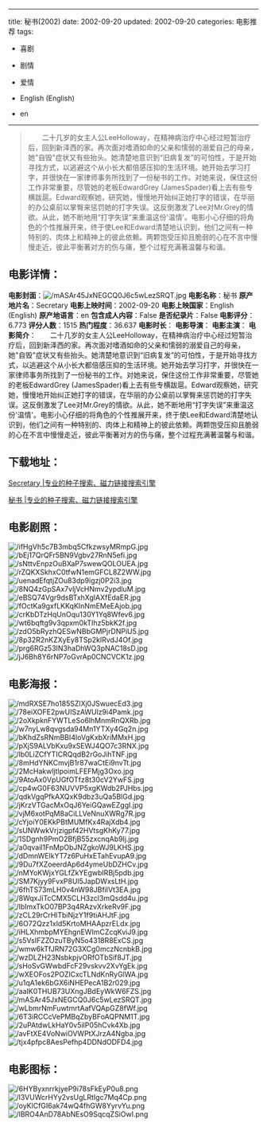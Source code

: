 
---
title: 秘书(2002)
date: 2002-09-20
updated: 2002-09-20
categories: 电影推荐
tags:
- 喜剧
- 剧情
- 爱情

- English (English)
- en
---


> 　　二十几岁的女主人公LeeHolloway，在精神病治疗中心经过短暂治疗后，回到新泽西的家。再次面对嗜酒如命的父亲和懦弱的溺爱自己的母亲，她"自毁"症状又有些抬头。她清楚地意识到“旧病复发”的可怕性，于是开始寻找方式，以逃避这个从小长大都倍感压抑的生活环境。她开始去学习打字，并很快在一家律师事务所找到了一份秘书的工作。对她来说，保住这份工作非常重要，尽管她的老板EdwardGrey (JamesSpader)看上去有些专横跋扈。Edward观察她，研究她，慢慢地开始纠正她打字的错误，在华丽的办公桌前以掌臀来惩罚她的打字失误。这反倒激发了Lee对Mr.Grey的情欲。从此，她不断地用“打字失误”来重温这份'温情'。电影小心仔细的将角色的个性推展开来，终于使Lee和Edward清楚地认识到，他们之间有一种特别的、肉体上和精神上的彼此依赖。两颗饱受压抑且脆弱的心在不言中慢慢走近，彼此平衡著对方的伤与痛，整个过程充满著温馨与和谐。

## **电影详情**：

**电影封面**：<img src="https://image.tmdb.org/t/p/w200/mASAr45JxNEGCQ0J6c5wLezSRQT.jpg" alt="/mASAr45JxNEGCQ0J6c5wLezSRQT.jpg" title="/mASAr45JxNEGCQ0J6c5wLezSRQT.jpg">
**电影名称**：秘书
**原产地片名**：Secretary
**电影上映时间**：2002-09-20
**电影上映国家**：English (English)
**原产地语言**：en
**包含成人内容**：False
**是否纪录片**：False
**电影评分**：6.773
**评分人数**：1515
**热门程度**：36.637
**电影时长**：
**电影导演**：
**电影主演**：
**电影简介**：　　二十几岁的女主人公LeeHolloway，在精神病治疗中心经过短暂治疗后，回到新泽西的家。再次面对嗜酒如命的父亲和懦弱的溺爱自己的母亲，她"自毁"症状又有些抬头。她清楚地意识到“旧病复发”的可怕性，于是开始寻找方式，以逃避这个从小长大都倍感压抑的生活环境。她开始去学习打字，并很快在一家律师事务所找到了一份秘书的工作。对她来说，保住这份工作非常重要，尽管她的老板EdwardGrey (JamesSpader)看上去有些专横跋扈。Edward观察她，研究她，慢慢地开始纠正她打字的错误，在华丽的办公桌前以掌臀来惩罚她的打字失误。这反倒激发了Lee对Mr.Grey的情欲。从此，她不断地用“打字失误”来重温这份'温情'。电影小心仔细的将角色的个性推展开来，终于使Lee和Edward清楚地认识到，他们之间有一种特别的、肉体上和精神上的彼此依赖。两颗饱受压抑且脆弱的心在不言中慢慢走近，彼此平衡著对方的伤与痛，整个过程充满著温馨与和谐。

## **下载地址**：
[Secretary |专业的种子搜索、磁力链接搜索引擎](https://movie.amd794.com:2083/?search=Secretary&ordering=&mode=match_phrase&page_size=10&page=1)

[秘书 |专业的种子搜索、磁力链接搜索引擎](https://movie.amd794.com:2083/?search=%E7%A7%98%E4%B9%A6&ordering=&mode=match_phrase&page_size=10&page=1)
 

## **电影剧照**：
<img src="https://image.tmdb.org/t/p/original/ifHgVh5c7B3mbq5CfkzwsyMRmpG.jpg" alt="/ifHgVh5c7B3mbq5CfkzwsyMRmpG.jpg" title="/ifHgVh5c7B3mbq5CfkzwsyMRmpG.jpg"><img src="https://image.tmdb.org/t/p/original/bEj17QrQFr5BN9Vgbv27RnN5efi.jpg" alt="/bEj17QrQFr5BN9Vgbv27RnN5efi.jpg" title="/bEj17QrQFr5BN9Vgbv27RnN5efi.jpg"><img src="https://image.tmdb.org/t/p/original/sNttvEnpzOuBXaP7swewQOLOUEA.jpg" alt="/sNttvEnpzOuBXaP7swewQOLOUEA.jpg" title="/sNttvEnpzOuBXaP7swewQOLOUEA.jpg"><img src="https://image.tmdb.org/t/p/original/rZQKXSkhxC0tfwN1emGFCL8Z2WW.jpg" alt="/rZQKXSkhxC0tfwN1emGFCL8Z2WW.jpg" title="/rZQKXSkhxC0tfwN1emGFCL8Z2WW.jpg"><img src="https://image.tmdb.org/t/p/original/uenadEfqtjZOu83dp9igzj0P2i3.jpg" alt="/uenadEfqtjZOu83dp9igzj0P2i3.jpg" title="/uenadEfqtjZOu83dp9igzj0P2i3.jpg"><img src="https://image.tmdb.org/t/p/original/8NQ4zGpSAx7vljVcHNmv2ypdluM.jpg" alt="/8NQ4zGpSAx7vljVcHNmv2ypdluM.jpg" title="/8NQ4zGpSAx7vljVcHNmv2ypdluM.jpg"><img src="https://image.tmdb.org/t/p/original/eBSQ74Vgr9dsBTxhXglAXfEdaER.jpg" alt="/eBSQ74Vgr9dsBTxhXglAXfEdaER.jpg" title="/eBSQ74Vgr9dsBTxhXglAXfEdaER.jpg"><img src="https://image.tmdb.org/t/p/original/fOctKa9gxfLKKqKInNmEMeEAjob.jpg" alt="/fOctKa9gxfLKKqKInNmEMeEAjob.jpg" title="/fOctKa9gxfLKKqKInNmEMeEAjob.jpg"><img src="https://image.tmdb.org/t/p/original/crKbDTzHqUnOqu130Y1Yq8Wfev6.jpg" alt="/crKbDTzHqUnOqu130Y1Yq8Wfev6.jpg" title="/crKbDTzHqUnOqu130Y1Yq8Wfev6.jpg"><img src="https://image.tmdb.org/t/p/original/wt6bqftg9v3qpxm0kTIhz5bkK2f.jpg" alt="/wt6bqftg9v3qpxm0kTIhz5bkK2f.jpg" title="/wt6bqftg9v3qpxm0kTIhz5bkK2f.jpg"><img src="https://image.tmdb.org/t/p/original/zdO5bRyzhQESwNBbGMPjrDNPiU5.jpg" alt="/zdO5bRyzhQESwNBbGMPjrDNPiU5.jpg" title="/zdO5bRyzhQESwNBbGMPjrDNPiU5.jpg"><img src="https://image.tmdb.org/t/p/original/8p32R2nKZXyEy8TSp2klRvdJ4Of.jpg" alt="/8p32R2nKZXyEy8TSp2klRvdJ4Of.jpg" title="/8p32R2nKZXyEy8TSp2klRvdJ4Of.jpg"><img src="https://image.tmdb.org/t/p/original/prg6RGz53IN3haDhWQ3pNAC18sD.jpg" alt="/prg6RGz53IN3haDhWQ3pNAC18sD.jpg" title="/prg6RGz53IN3haDhWQ3pNAC18sD.jpg"><img src="https://image.tmdb.org/t/p/original/jJ6Bh8Y6rNP7oGvrAp0CNCVCK1z.jpg" alt="/jJ6Bh8Y6rNP7oGvrAp0CNCVCK1z.jpg" title="/jJ6Bh8Y6rNP7oGvrAp0CNCVCK1z.jpg">

## **电影海报**：
<img src="https://image.tmdb.org/t/p/original/mdRXSE7ho185SZlXj0JSwuecEd3.jpg" alt="/mdRXSE7ho185SZlXj0JSwuecEd3.jpg" title="/mdRXSE7ho185SZlXj0JSwuecEd3.jpg"><img src="https://image.tmdb.org/t/p/original/78eiXOFE2pwUISzAWUlz9i4Pamk.jpg" alt="/78eiXOFE2pwUISzAWUlz9i4Pamk.jpg" title="/78eiXOFE2pwUISzAWUlz9i4Pamk.jpg"><img src="https://image.tmdb.org/t/p/original/2oXkpknFYWTLeSo6lhMnmRnQXRb.jpg" alt="/2oXkpknFYWTLeSo6lhMnmRnQXRb.jpg" title="/2oXkpknFYWTLeSo6lhMnmRnQXRb.jpg"><img src="https://image.tmdb.org/t/p/original/w7nyLw8qvgsda94Mn1YTXy4Gq2n.jpg" alt="/w7nyLw8qvgsda94Mn1YTXy4Gq2n.jpg" title="/w7nyLw8qvgsda94Mn1YTXy4Gq2n.jpg"><img src="https://image.tmdb.org/t/p/original/bKhdZsRNmBBI4IoVgKxbXriMMxH.jpg" alt="/bKhdZsRNmBBI4IoVgKxbXriMMxH.jpg" title="/bKhdZsRNmBBI4IoVgKxbXriMMxH.jpg"><img src="https://image.tmdb.org/t/p/original/pXjS9ALVbKxu9xSEWJ4QO7c3RNX.jpg" alt="/pXjS9ALVbKxu9xSEWJ4QO7c3RNX.jpg" title="/pXjS9ALVbKxu9xSEWJ4QO7c3RNX.jpg"><img src="https://image.tmdb.org/t/p/original/lb0LiZCfYTICRQqdB2rGoJihTNF.jpg" alt="/lb0LiZCfYTICRQqdB2rGoJihTNF.jpg" title="/lb0LiZCfYTICRQqdB2rGoJihTNF.jpg"><img src="https://image.tmdb.org/t/p/original/8mHdYNKCmvjB1r87waCtEi9nvTt.jpg" alt="/8mHdYNKCmvjB1r87waCtEi9nvTt.jpg" title="/8mHdYNKCmvjB1r87waCtEi9nvTt.jpg"><img src="https://image.tmdb.org/t/p/original/2McHakwljtlpoimLFEFMjg3Oxo.jpg" alt="/2McHakwljtlpoimLFEFMjg3Oxo.jpg" title="/2McHakwljtlpoimLFEFMjg3Oxo.jpg"><img src="https://image.tmdb.org/t/p/original/9AtoAx0VpUGfOTfz8t30cV2YwFS.jpg" alt="/9AtoAx0VpUGfOTfz8t30cV2YwFS.jpg" title="/9AtoAx0VpUGfOTfz8t30cV2YwFS.jpg"><img src="https://image.tmdb.org/t/p/original/cp4wG0F63NUVVP5xgKWdb2PJHbs.jpg" alt="/cp4wG0F63NUVVP5xgKWdb2PJHbs.jpg" title="/cp4wG0F63NUVVP5xgKWdb2PJHbs.jpg"><img src="https://image.tmdb.org/t/p/original/qdkVgqPfkAXQxK9dbz3uQa5BlGd.jpg" alt="/qdkVgqPfkAXQxK9dbz3uQa5BlGd.jpg" title="/qdkVgqPfkAXQxK9dbz3uQa5BlGd.jpg"><img src="https://image.tmdb.org/t/p/original/jKrzVTGacMxOqJ6YeiGQawEZggI.jpg" alt="/jKrzVTGacMxOqJ6YeiGQawEZggI.jpg" title="/jKrzVTGacMxOqJ6YeiGQawEZggI.jpg"><img src="https://image.tmdb.org/t/p/original/vjM6xotPqM8aCiLLVeNnuXWRg7R.jpg" alt="/vjM6xotPqM8aCiLLVeNnuXWRg7R.jpg" title="/vjM6xotPqM8aCiLLVeNnuXWRg7R.jpg"><img src="https://image.tmdb.org/t/p/original/cYjoiY0EKkPBtMUMfKx4RajXdb4.jpg" alt="/cYjoiY0EKkPBtMUMfKx4RajXdb4.jpg" title="/cYjoiY0EKkPBtMUMfKx4RajXdb4.jpg"><img src="https://image.tmdb.org/t/p/original/sUNWwkVrjzigpf42HVtsgKhKy77.jpg" alt="/sUNWwkVrjzigpf42HVtsgKhKy77.jpg" title="/sUNWwkVrjzigpf42HVtsgKhKy77.jpg"><img src="https://image.tmdb.org/t/p/original/1SDgnh9PmO2BfjB55zxcnqAb9Ij.jpg" alt="/1SDgnh9PmO2BfjB55zxcnqAb9Ij.jpg" title="/1SDgnh9PmO2BfjB55zxcnqAb9Ij.jpg"><img src="https://image.tmdb.org/t/p/original/a0qvail1FnMpObJNZgkoWJ9LKHS.jpg" alt="/a0qvail1FnMpObJNZgkoWJ9LKHS.jpg" title="/a0qvail1FnMpObJNZgkoWJ9LKHS.jpg"><img src="https://image.tmdb.org/t/p/original/dDmnWElkYT7z6PuHxETahEvupA9.jpg" alt="/dDmnWElkYT7z6PuHxETahEvupA9.jpg" title="/dDmnWElkYT7z6PuHxETahEvupA9.jpg"><img src="https://image.tmdb.org/t/p/original/9Du7fXZoeerdAp6d4ymeUbDZHCv.jpg" alt="/9Du7fXZoeerdAp6d4ymeUbDZHCv.jpg" title="/9Du7fXZoeerdAp6d4ymeUbDZHCv.jpg"><img src="https://image.tmdb.org/t/p/original/nMYoKWjxYGLfZkYEgwbIRBj5pdb.jpg" alt="/nMYoKWjxYGLfZkYEgwbIRBj5pdb.jpg" title="/nMYoKWjxYGLfZkYEgwbIRBj5pdb.jpg"><img src="https://image.tmdb.org/t/p/original/SM7Kjyy9FvxP8Ul5JapDWxsLtH.jpg" alt="/SM7Kjyy9FvxP8Ul5JapDWxsLtH.jpg" title="/SM7Kjyy9FvxP8Ul5JapDWxsLtH.jpg"><img src="https://image.tmdb.org/t/p/original/6fhTS73mLH0v4nW98JBfilVt3EA.jpg" alt="/6fhTS73mLH0v4nW98JBfilVt3EA.jpg" title="/6fhTS73mLH0v4nW98JBfilVt3EA.jpg"><img src="https://image.tmdb.org/t/p/original/8WqxJiTcCMX5CLH3zcl3mQsdd4u.jpg" alt="/8WqxJiTcCMX5CLH3zcl3mQsdd4u.jpg" title="/8WqxJiTcCMX5CLH3zcl3mQsdd4u.jpg"><img src="https://image.tmdb.org/t/p/original/lbImxTkO07BP3q4RAzvXrkeRv9F.jpg" alt="/lbImxTkO07BP3q4RAzvXrkeRv9F.jpg" title="/lbImxTkO07BP3q4RAzvXrkeRv9F.jpg"><img src="https://image.tmdb.org/t/p/original/zCL29rCrHlTbiNjzY1f9tiAHJtF.jpg" alt="/zCL29rCrHlTbiNjzY1f9tiAHJtF.jpg" title="/zCL29rCrHlTbiNjzY1f9tiAHJtF.jpg"><img src="https://image.tmdb.org/t/p/original/6O72Qzz1xld5KrtoMHAApzrELdx.jpg" alt="/6O72Qzz1xld5KrtoMHAApzrELdx.jpg" title="/6O72Qzz1xld5KrtoMHAApzrELdx.jpg"><img src="https://image.tmdb.org/t/p/original/iHLXhmbpMYEhgnEWImCZcqKviJ9.jpg" alt="/iHLXhmbpMYEhgnEWImCZcqKviJ9.jpg" title="/iHLXhmbpMYEhgnEWImCZcqKviJ9.jpg"><img src="https://image.tmdb.org/t/p/original/s5VsIFZZOzuTByN5o4318R8ExCS.jpg" alt="/s5VsIFZZOzuTByN5o4318R8ExCS.jpg" title="/s5VsIFZZOzuTByN5o4318R8ExCS.jpg"><img src="https://image.tmdb.org/t/p/original/wmw6kTfJRN72G3XCg0mczNcnbkB.jpg" alt="/wmw6kTfJRN72G3XCg0mczNcnbkB.jpg" title="/wmw6kTfJRN72G3XCg0mczNcnbkB.jpg"><img src="https://image.tmdb.org/t/p/original/wzDLZH23NsbkpjvORfOTbSif8JT.jpg" alt="/wzDLZH23NsbkpjvORfOTbSif8JT.jpg" title="/wzDLZH23NsbkpjvORfOTbSif8JT.jpg"><img src="https://image.tmdb.org/t/p/original/sHoSvGWwbdFcF29vskvv2XvYgEk.jpg" alt="/sHoSvGWwbdFcF29vskvv2XvYgEk.jpg" title="/sHoSvGWwbdFcF29vskvv2XvYgEk.jpg"><img src="https://image.tmdb.org/t/p/original/wXEOFos2POZlCxcTLNdKnRyGlWA.jpg" alt="/wXEOFos2POZlCxcTLNdKnRyGlWA.jpg" title="/wXEOFos2POZlCxcTLNdKnRyGlWA.jpg"><img src="https://image.tmdb.org/t/p/original/u1qA1ek6bGX6iNHEPecA1B2r029.jpg" alt="/u1qA1ek6bGX6iNHEPecA1B2r029.jpg" title="/u1qA1ek6bGX6iNHEPecA1B2r029.jpg"><img src="https://image.tmdb.org/t/p/original/aaIK0THUB73UXngJBdEyWkW6FZS.jpg" alt="/aaIK0THUB73UXngJBdEyWkW6FZS.jpg" title="/aaIK0THUB73UXngJBdEyWkW6FZS.jpg"><img src="https://image.tmdb.org/t/p/original/mASAr45JxNEGCQ0J6c5wLezSRQT.jpg" alt="/mASAr45JxNEGCQ0J6c5wLezSRQT.jpg" title="/mASAr45JxNEGCQ0J6c5wLezSRQT.jpg"><img src="https://image.tmdb.org/t/p/original/wLbmrNmFuwtmrtAafVQApGZ8fWf.jpg" alt="/wLbmrNmFuwtmrtAafVQApGZ8fWf.jpg" title="/wLbmrNmFuwtmrtAafVQApGZ8fWf.jpg"><img src="https://image.tmdb.org/t/p/original/6T3iRCCcVePMBqZbyBFoAQPNM1T.jpg" alt="/6T3iRCCcVePMBqZbyBFoAQPNM1T.jpg" title="/6T3iRCCcVePMBqZbyBFoAQPNM1T.jpg"><img src="https://image.tmdb.org/t/p/original/2uPAtdwLkHaY0v5iIP05hCvk4Xb.jpg" alt="/2uPAtdwLkHaY0v5iIP05hCvk4Xb.jpg" title="/2uPAtdwLkHaY0v5iIP05hCvk4Xb.jpg"><img src="https://image.tmdb.org/t/p/original/avFtXE4VoNwiOVWPtXJrzA4Ngba.jpg" alt="/avFtXE4VoNwiOVWPtXJrzA4Ngba.jpg" title="/avFtXE4VoNwiOVWPtXJrzA4Ngba.jpg"><img src="https://image.tmdb.org/t/p/original/tjx4pfpc8AesPefhp4DDNdODFD4.jpg" alt="/tjx4pfpc8AesPefhp4DDNdODFD4.jpg" title="/tjx4pfpc8AesPefhp4DDNdODFD4.jpg">

## **电影图标**：
<img src="https://image.tmdb.org/t/p/original/6HYByxnrrkjyeP9i78sFkEyP0u8.png" alt="/6HYByxnrrkjyeP9i78sFkEyP0u8.png" title="/6HYByxnrrkjyeP9i78sFkEyP0u8.png"><img src="https://image.tmdb.org/t/p/original/l3VUWcrHYy2vsUgLRtIgc7Mq4Cp.png" alt="/l3VUWcrHYy2vsUgLRtIgc7Mq4Cp.png" title="/l3VUWcrHYy2vsUgLRtIgc7Mq4Cp.png"><img src="https://image.tmdb.org/t/p/original/oyKlCfGI6ak74wQ4fhGW8YyrvYu.png" alt="/oyKlCfGI6ak74wQ4fhGW8YyrvYu.png" title="/oyKlCfGI6ak74wQ4fhGW8YyrvYu.png"><img src="https://image.tmdb.org/t/p/original/lBRO4AnD78AbNEsO9SqcqZSiOwI.png" alt="/lBRO4AnD78AbNEsO9SqcqZSiOwI.png" title="/lBRO4AnD78AbNEsO9SqcqZSiOwI.png">
